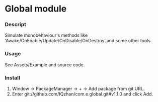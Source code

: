 # Global module
### Descript
Simulate monobehaviour's methods like 'Awake/OnEnable/Update/OnDisable/OnDestroy',and some other tools.
### Usage
See Assets/Example and source code.
### Install
1. Window -> PackageManager -> + -> Add package from git URL.
2. Enter git://github.com/IQzhan/com.e.global.git#v1.1.0 and click Add.